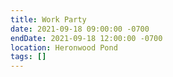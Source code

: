 ```yaml
---
title: Work Party
date: 2021-09-18 09:00:00 -0700
endDate: 2021-09-18 12:00:00 -0700
location: Heronwood Pond
tags: []
---
```

